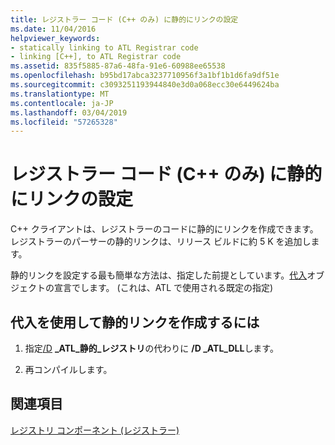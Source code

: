 ```yaml
---
title: レジストラー コード (C++ のみ) に静的にリンクの設定
ms.date: 11/04/2016
helpviewer_keywords:
- statically linking to ATL Registrar code
- linking [C++], to ATL Registrar code
ms.assetid: 835f5885-87a6-48fa-91e6-60988ee65538
ms.openlocfilehash: b95bd17abca3237710956f3a1bf1b1d6fa9df51e
ms.sourcegitcommit: c3093251193944840e3d0a068ecc30e6449624ba
ms.translationtype: MT
ms.contentlocale: ja-JP
ms.lasthandoff: 03/04/2019
ms.locfileid: "57265328"
---
```

# <a name="setting-up-a-static-link-to-the-registrar-code-c-only"></a>レジストラー コード (C++ のみ) に静的にリンクの設定

C++ クライアントは、レジストラーのコードに静的にリンクを作成できます。 レジストラーのパーサーの静的リンクは、リリース ビルドに約 5 K を追加します。

静的リンクを設定する最も簡単な方法は、指定した前提としています。[代入](reference/registry-macros.md#declare_registry_resourceid)オブジェクトの宣言でします。 (これは、ATL で使用される既定の指定)

## <a name="to-create-a-static-link-using-declareregistryresourceid"></a>代入を使用して静的リンクを作成するには

1. 指定[/D](../build/reference/d-preprocessor-definitions.md)  **\_ATL\_静的\_レジストリ**の代わりに **/D \_ATL\_DLL**します。

1. 再コンパイルします。

## <a name="see-also"></a>関連項目

[レジストリ コンポーネント (レジストラー)](../atl/atl-registry-component-registrar.md)
